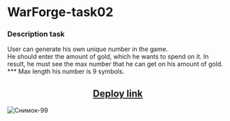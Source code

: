 # WarForge-task02

### Description task
User can generate his own unique number in the game.<br>
He should enter the amount of gold, which he wants to spend on it. In result, he must see the max number that he can get on his amount of gold.<br>
*** Max length his number is 9 symbols.

<h2 align="center"><a href="https://pesukarhutg.github.io/WarForge-task02/" target="_blank">Deploy link</a></h2>

![Снимок-99](https://user-images.githubusercontent.com/39487464/209468955-e0ac18a6-7440-4a83-aac4-8ad29b0de3ed.JPG)

